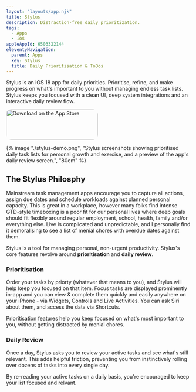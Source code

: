 ```yaml
---
layout: "layouts/app.njk"
title: Stylus
description: Distraction-free daily prioritization.
tags: 
  - Apps
  - iOS
appleAppId: 6503322144
eleventyNavigation:
  parent: Apps
  key: Stylus
  title: Daily Prioritisation & ToDos
---
```


Stylus is an iOS 18 app for daily priorities. Prioritise, refine, and make progress on what's important to you without managing endless task lists. Stylus keeps you focused with a clean UI, deep system integrations and an interactive daily review flow.

<a class="apple-cta" href="https://apps.apple.com/app/stylus-task-focus-planner/id6503322144?itsct=apps_box_badge&amp;itscg=30200" style="display: inline-block; overflow: hidden; border-radius: 13px; width: 250px; height: 83px;"><img src="https://tools.applemediaservices.com/api/badges/download-on-the-app-store/white/en-us?size=250x83&amp;releaseDate=1690416000" alt="Download on the App Store" style="border-radius: 13px; width: 250px; height: 83px;"></a>

<div class="img-container">
  {% image "./stylus-demo.png", "Stylus screenshots showing prioritised daily task lists for personal growth and exercise, and a preview of the app's daily review screen.", "80em" %}
</div>


## The Stylus Philosphy

Mainstream task management apps encourage you to capture all actions, assign due dates and schedule workloads against planned personal capacity. This is great in a workplace, however many folks find intense GTD-style timeboxing is a poor fit for our personal lives where deep goals should fit flexibly around regular employment, school, health, family and/or everything else. Live is complicated and unpredictable, and I personally find it demoralising to see a list of menial chores with overdue dates against them.

Stylus is a tool for managing personal, non-urgent productivity. Stylus's core features revolve around **prioritisation** and **daily review**.

### Prioritisation

Order your tasks by priorty (whatever that means to you), and Stylus will help keep you focused on that item. Focus tasks are displayed prominently in-app and you can view & complete them quickly and easily anywhere on your iPhone - via Widgets, Controls and Live Activities. You can ask Siri about them, and access the data via Shortcuts.

Prioritisation features help you keep focused on what's most important to you, without getting distracted by menial chores.


### Daily Review

Once a day, Stylus asks you to review your active tasks and see what's still relevant. This adds helpful friction, preventing you from instinctively rolling over dozens of tasks into every single day.

By re-reading your active tasks on a daily basis, you're encouraged to keep your list focused and relvant.
